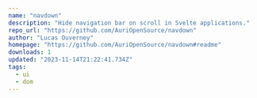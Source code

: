 ```yaml
---
name: "navdown"
description: "Hide navigation bar on scroll in Svelte applications."
repo_url: "https://github.com/AuriOpenSource/navdown"
author: "Lucas Ouverney"
homepage: "https://github.com/AuriOpenSource/navdown#readme"
downloads: 1
updated: "2023-11-14T21:22:41.734Z"
tags: 
  - ui
  - dom
---
```


